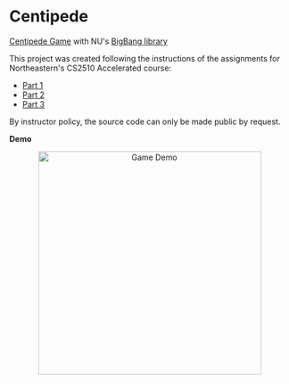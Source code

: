# Centipede
[Centipede Game](https://en.wikipedia.org/wiki/Centipede_(video_game)) with NU's [BigBang library](https://course.ccs.neu.edu/cs2510h/image-doc.html)

This project was created following the instructions of the assignments for Northeastern's CS2510 Accelerated course:
- [Part 1](https://github.com/h0rban/Centipede/blob/master/assignment_part_1.pdf)
- [Part 2](https://github.com/h0rban/Centipede/blob/master/assignment_part_2.pdf)
- [Part 3](https://github.com/h0rban/Centipede/blob/master/assignment_part_3.pdf)

By instructor policy, the source code can only be made public by request.

**Demo**

<p align="center">
  <img src="https://github.com/h0rban/Centipede/blob/master/centipede.gif" alt="Game Demo" height="400"/>
</p>
